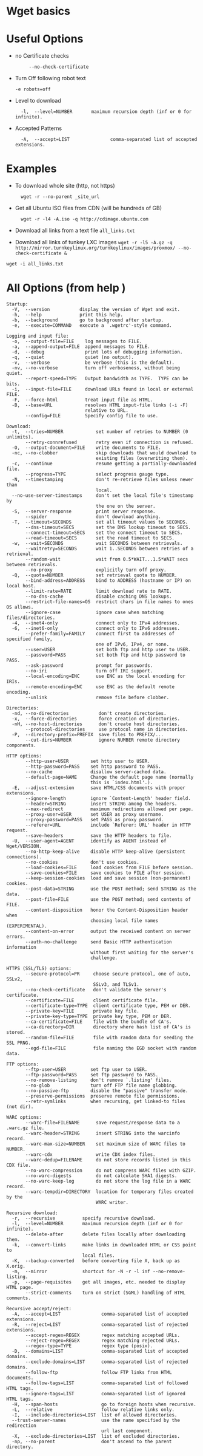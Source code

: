 # Wget basics

# Useful Options
- no Certificate checks 
           
           --no-check-certificate
- Turn Off following robot text 
      
      -e robots=off
- Level to download 
	
		-l,  --level=NUMBER       maximum recursion depth (inf or 0 for infinite).
- Accepted Patterns

		-A,  --accept=LIST               comma-separated list of accepted extensions.

# Examples 

- To download whole site (http, not https)

		wget -r --no-parent _site_url
- Get all Ubuntu ISO files from CDN (will be hundreds of GB)

		wget -r -l4 -A.iso -q http://cdimage.ubuntu.com
- Download all links from a text file ```all_links.txt```

- Download all links of tunkey LXC images ```wget -r -l5 -A.gz -q http://mirror.turnkeylinux.org/turnkeylinux/images/proxmox/ --no-check-certificate &``` 

```
wget -i all_links.txt

```


# All Options (from help )

            
 	Startup:
	  -V,  --version           display the version of Wget and exit.
	  -h,  --help              print this help.
	  -b,  --background        go to background after startup.
	  -e,  --execute=COMMAND   execute a `.wgetrc'-style command.

	Logging and input file:
	  -o,  --output-file=FILE    log messages to FILE.
	  -a,  --append-output=FILE  append messages to FILE.
	  -d,  --debug               print lots of debugging information.
	  -q,  --quiet               quiet (no output).
	  -v,  --verbose             be verbose (this is the default).
	  -nv, --no-verbose          turn off verboseness, without being quiet.
		   --report-speed=TYPE   Output bandwidth as TYPE.  TYPE can be bits.
	  -i,  --input-file=FILE     download URLs found in local or external FILE.
	  -F,  --force-html          treat input file as HTML.
	  -B,  --base=URL            resolves HTML input-file links (-i -F)
								 relative to URL.
		   --config=FILE         Specify config file to use.

	Download:
	  -t,  --tries=NUMBER            set number of retries to NUMBER (0 unlimits).
		   --retry-connrefused       retry even if connection is refused.
	  -O,  --output-document=FILE    write documents to FILE.
	  -nc, --no-clobber              skip downloads that would download to
									 existing files (overwriting them).
	  -c,  --continue                resume getting a partially-downloaded file.
		   --progress=TYPE           select progress gauge type.
	  -N,  --timestamping            don't re-retrieve files unless newer than
									 local.
	  --no-use-server-timestamps     don't set the local file's timestamp by
									 the one on the server.
	  -S,  --server-response         print server response.
		   --spider                  don't download anything.
	  -T,  --timeout=SECONDS         set all timeout values to SECONDS.
		   --dns-timeout=SECS        set the DNS lookup timeout to SECS.
		   --connect-timeout=SECS    set the connect timeout to SECS.
		   --read-timeout=SECS       set the read timeout to SECS.
	  -w,  --wait=SECONDS            wait SECONDS between retrievals.
		   --waitretry=SECONDS       wait 1..SECONDS between retries of a retrieval.
		   --random-wait             wait from 0.5*WAIT...1.5*WAIT secs between retrievals.
		   --no-proxy                explicitly turn off proxy.
	  -Q,  --quota=NUMBER            set retrieval quota to NUMBER.
		   --bind-address=ADDRESS    bind to ADDRESS (hostname or IP) on local host.
		   --limit-rate=RATE         limit download rate to RATE.
		   --no-dns-cache            disable caching DNS lookups.
		   --restrict-file-names=OS  restrict chars in file names to ones OS allows.
		   --ignore-case             ignore case when matching files/directories.
	  -4,  --inet4-only              connect only to IPv4 addresses.
	  -6,  --inet6-only              connect only to IPv6 addresses.
		   --prefer-family=FAMILY    connect first to addresses of specified family,
									 one of IPv6, IPv4, or none.
		   --user=USER               set both ftp and http user to USER.
		   --password=PASS           set both ftp and http password to PASS.
		   --ask-password            prompt for passwords.
		   --no-iri                  turn off IRI support.
		   --local-encoding=ENC      use ENC as the local encoding for IRIs.
		   --remote-encoding=ENC     use ENC as the default remote encoding.
		   --unlink                  remove file before clobber.

	Directories:
	  -nd, --no-directories           don't create directories.
	  -x,  --force-directories        force creation of directories.
	  -nH, --no-host-directories      don't create host directories.
		   --protocol-directories     use protocol name in directories.
	  -P,  --directory-prefix=PREFIX  save files to PREFIX/...
		   --cut-dirs=NUMBER          ignore NUMBER remote directory components.

	HTTP options:
		   --http-user=USER        set http user to USER.
		   --http-password=PASS    set http password to PASS.
		   --no-cache              disallow server-cached data.
		   --default-page=NAME     Change the default page name (normally
								   this is `index.html'.).
	  -E,  --adjust-extension      save HTML/CSS documents with proper extensions.
		   --ignore-length         ignore `Content-Length' header field.
		   --header=STRING         insert STRING among the headers.
		   --max-redirect          maximum redirections allowed per page.
		   --proxy-user=USER       set USER as proxy username.
		   --proxy-password=PASS   set PASS as proxy password.
		   --referer=URL           include `Referer: URL' header in HTTP request.
		   --save-headers          save the HTTP headers to file.
	  -U,  --user-agent=AGENT      identify as AGENT instead of Wget/VERSION.
		   --no-http-keep-alive    disable HTTP keep-alive (persistent connections).
		   --no-cookies            don't use cookies.
		   --load-cookies=FILE     load cookies from FILE before session.
		   --save-cookies=FILE     save cookies to FILE after session.
		   --keep-session-cookies  load and save session (non-permanent) cookies.
		   --post-data=STRING      use the POST method; send STRING as the data.
		   --post-file=FILE        use the POST method; send contents of FILE.
		   --content-disposition   honor the Content-Disposition header when
								   choosing local file names (EXPERIMENTAL).
		   --content-on-error      output the received content on server errors.
		   --auth-no-challenge     send Basic HTTP authentication information
								   without first waiting for the server's
								   challenge.

	HTTPS (SSL/TLS) options:
		   --secure-protocol=PR     choose secure protocol, one of auto, SSLv2,
									SSLv3, and TLSv1.
		   --no-check-certificate   don't validate the server's certificate.
		   --certificate=FILE       client certificate file.
		   --certificate-type=TYPE  client certificate type, PEM or DER.
		   --private-key=FILE       private key file.
		   --private-key-type=TYPE  private key type, PEM or DER.
		   --ca-certificate=FILE    file with the bundle of CA's.
		   --ca-directory=DIR       directory where hash list of CA's is stored.
		   --random-file=FILE       file with random data for seeding the SSL PRNG.
		   --egd-file=FILE          file naming the EGD socket with random data.

	FTP options:
		   --ftp-user=USER         set ftp user to USER.
		   --ftp-password=PASS     set ftp password to PASS.
		   --no-remove-listing     don't remove `.listing' files.
		   --no-glob               turn off FTP file name globbing.
		   --no-passive-ftp        disable the "passive" transfer mode.
		   --preserve-permissions  preserve remote file permissions.
		   --retr-symlinks         when recursing, get linked-to files (not dir).

	WARC options:
		   --warc-file=FILENAME      save request/response data to a .warc.gz file.
		   --warc-header=STRING      insert STRING into the warcinfo record.
		   --warc-max-size=NUMBER    set maximum size of WARC files to NUMBER.
		   --warc-cdx                write CDX index files.
		   --warc-dedup=FILENAME     do not store records listed in this CDX file.
		   --no-warc-compression     do not compress WARC files with GZIP.
		   --no-warc-digests         do not calculate SHA1 digests.
		   --no-warc-keep-log        do not store the log file in a WARC record.
		   --warc-tempdir=DIRECTORY  location for temporary files created by the
									 WARC writer.

	Recursive download:
	  -r,  --recursive          specify recursive download.
	  -l,  --level=NUMBER       maximum recursion depth (inf or 0 for infinite).
		   --delete-after       delete files locally after downloading them.
	  -k,  --convert-links      make links in downloaded HTML or CSS point to
								local files.
	  -K,  --backup-converted   before converting file X, back up as X.orig.
	  -m,  --mirror             shortcut for -N -r -l inf --no-remove-listing.
	  -p,  --page-requisites    get all images, etc. needed to display HTML page.
		   --strict-comments    turn on strict (SGML) handling of HTML comments.

	Recursive accept/reject:
	  -A,  --accept=LIST               comma-separated list of accepted extensions.
	  -R,  --reject=LIST               comma-separated list of rejected extensions.
		   --accept-regex=REGEX        regex matching accepted URLs.
		   --reject-regex=REGEX        regex matching rejected URLs.
		   --regex-type=TYPE           regex type (posix).
	  -D,  --domains=LIST              comma-separated list of accepted domains.
		   --exclude-domains=LIST      comma-separated list of rejected domains.
		   --follow-ftp                follow FTP links from HTML documents.
		   --follow-tags=LIST          comma-separated list of followed HTML tags.
		   --ignore-tags=LIST          comma-separated list of ignored HTML tags.
	  -H,  --span-hosts                go to foreign hosts when recursive.
	  -L,  --relative                  follow relative links only.
	  -I,  --include-directories=LIST  list of allowed directories.
	  --trust-server-names             use the name specified by the redirection
									   url last component.
	  -X,  --exclude-directories=LIST  list of excluded directories.
	  -np, --no-parent                 don't ascend to the parent directory.
